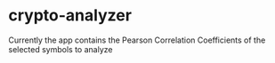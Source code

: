# crypto-analyzer

Currently the app contains the Pearson Correlation Coefficients of the selected symbols to analyze
